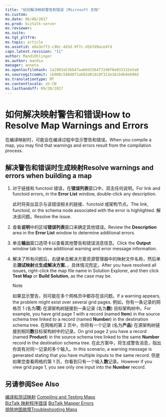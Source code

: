 ```yaml
---
title: "如何解决映射警告和错误 |Microsoft 文档"
ms.custom: 
ms.date: 06/08/2017
ms.prod: biztalk-server
ms.reviewer: 
ms.suite: 
ms.tgt_pltfrm: 
ms.topic: article
ms.assetid: e8a3e7f3-c96c-4d3d-9f7c-d2bfd9ace4fd
caps.latest.revision: "11"
author: MandiOhlinger
ms.author: mandia
manager: anneta
ms.openlocfilehash: 1a2983a53bb47aa66d1564772d0f8e033132e5a8
ms.sourcegitcommit: cb908c540d8f1a692d01dc8f313e16cb4b4e696d
ms.translationtype: MT
ms.contentlocale: zh-CN
ms.lasthandoff: 09/20/2017
---
```

# <a name="how-to-resolve-map-warnings-and-errors"></a><span data-ttu-id="4a3bd-102">如何解决映射警告和错误</span><span class="sxs-lookup"><span data-stu-id="4a3bd-102">How to Resolve Map Warnings and Errors</span></span>
<span data-ttu-id="4a3bd-103">在编译映射时，可能会在编译过程中显示警告和错误。</span><span class="sxs-lookup"><span data-stu-id="4a3bd-103">When you compile a map, you may find that warnings and errors result from the compilation process.</span></span>  
  
## <a name="resolve-warnings-and-errors-when-building-a-map"></a><span data-ttu-id="4a3bd-104">解决警告和错误时生成映射</span><span class="sxs-lookup"><span data-stu-id="4a3bd-104">Resolve warnings and errors when building a map</span></span>  
  
1.  <span data-ttu-id="4a3bd-105">对于链接和 functoid 错误，在**错误列表**窗口中，双击任何说明。</span><span class="sxs-lookup"><span data-stu-id="4a3bd-105">For link and functoid errors, in the **Error List** window, double-click any description.</span></span>  
  
     <span data-ttu-id="4a3bd-106">此时将突出显示与该错误相关的链接、functoid 或架构节点。</span><span class="sxs-lookup"><span data-stu-id="4a3bd-106">The link, functoid, or the schema node associated with the error is highlighted.</span></span> <span data-ttu-id="4a3bd-107">解决该问题。</span><span class="sxs-lookup"><span data-stu-id="4a3bd-107">Resolve the issue.</span></span>  
  
2.  <span data-ttu-id="4a3bd-108">查看**说明**中的区域**错误列表**窗口来确定其他错误。</span><span class="sxs-lookup"><span data-stu-id="4a3bd-108">Review the **Description** area in the **Error List** window to determine additional errors.</span></span>  
  
3.  <span data-ttu-id="4a3bd-109">单击**输出**窗口选项卡以查看其他警告和错误消息信息。</span><span class="sxs-lookup"><span data-stu-id="4a3bd-109">Click the **Output** window tab to view additional warning and error message information.</span></span>  
  
4.  <span data-ttu-id="4a3bd-110">解决了所有问题后，右键单击解决方案资源管理器中的映射文件名称，然后单击**测试映射**或**生成解决方案**、，具体情况而定。</span><span class="sxs-lookup"><span data-stu-id="4a3bd-110">After you have resolved all issues, right-click the map file name in Solution Explorer, and then click **Test Map** or **Build Solution**, as the case may be.</span></span>  
  
    > [!NOTE]
    >  <span data-ttu-id="4a3bd-111">如果显示警告，则可能在多个网格页中都存在该问题。</span><span class="sxs-lookup"><span data-stu-id="4a3bd-111">If a warning appears, the problem might exist over several grid pages.</span></span> <span data-ttu-id="4a3bd-112">例如，你有一条记录的网格页 1 (名为**项**) 在源架构树链接到一条记录 (名为**数**) 目标架构树中。</span><span class="sxs-lookup"><span data-stu-id="4a3bd-112">For example, you have grid page 1 with a record (named **Item**) in the source schema tree linked to a record (named **Number**) in the destination schema tree.</span></span> <span data-ttu-id="4a3bd-113">在网格的第 2 页中，你将有一个记录 (名为**产品**) 在源架构树链接到相同**数**目标架构树中的记录。</span><span class="sxs-lookup"><span data-stu-id="4a3bd-113">On grid page 2 you have a record (named **Product**) in the source schema tree linked to the same **Number** record in the destination schema tree.</span></span> <span data-ttu-id="4a3bd-114">在此方案中，将生成警告消息，指出你具有对同一记录的多个输入。</span><span class="sxs-lookup"><span data-stu-id="4a3bd-114">In this scenario, a warning message is generated stating that you have multiple inputs to the same record.</span></span> <span data-ttu-id="4a3bd-115">但是如果您查看网格的第 1 页，你看到只有一个输入**数**记录。</span><span class="sxs-lookup"><span data-stu-id="4a3bd-115">However if you view grid page 1, you see only one input into the **Number** record.</span></span> 
  
## <a name="see-also"></a><span data-ttu-id="4a3bd-116">另请参阅</span><span class="sxs-lookup"><span data-stu-id="4a3bd-116">See Also</span></span>  
 <span data-ttu-id="4a3bd-117">[编译和测试映射](../core/compiling-and-testing-maps.md) </span><span class="sxs-lookup"><span data-stu-id="4a3bd-117">[Compiling and Testing Maps](../core/compiling-and-testing-maps.md) </span></span>  
 <span data-ttu-id="4a3bd-118">[BizTalk 映射程序错误](../core/biztalk-mapper-errors.md) </span><span class="sxs-lookup"><span data-stu-id="4a3bd-118">[BizTalk Mapper Errors](../core/biztalk-mapper-errors.md) </span></span>  
 [<span data-ttu-id="4a3bd-119">排除地图故障</span><span class="sxs-lookup"><span data-stu-id="4a3bd-119">Troubleshooting Maps</span></span>](../core/troubleshooting-maps.md)